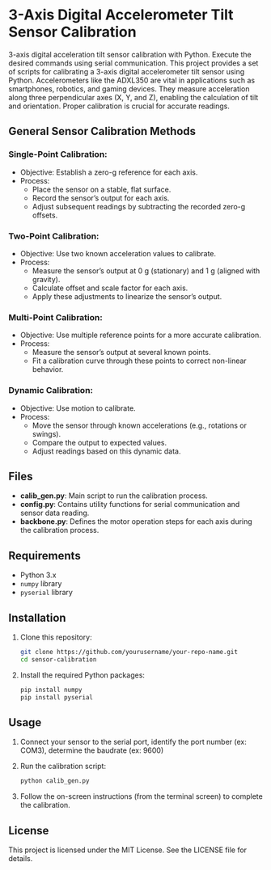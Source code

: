 # 3-Axis Digital Accelerometer Tilt Sensor Calibration

3-axis digital acceleration tilt sensor calibration with Python. Execute the desired commands using serial communication. This project provides a set of scripts for calibrating a 3-axis digital accelerometer tilt sensor using Python.
Accelerometers like the ADXL350 are vital in applications such as smartphones, robotics, and gaming devices. They measure acceleration along three perpendicular axes (X, Y, and Z), enabling the calculation of tilt and orientation. Proper calibration is crucial for accurate readings.

## General Sensor Calibration Methods
### Single-Point Calibration:
- Objective: Establish a zero-g reference for each axis.
- Process:
    - Place the sensor on a stable, flat surface.
    - Record the sensor’s output for each axis.
    - Adjust subsequent readings by subtracting the recorded zero-g offsets.

### Two-Point Calibration:
- Objective: Use two known acceleration values to calibrate.
- Process:
    - Measure the sensor’s output at 0 g (stationary) and 1 g (aligned with gravity).
    - Calculate offset and scale factor for each axis.
    - Apply these adjustments to linearize the sensor’s output.

### Multi-Point Calibration:
- Objective: Use multiple reference points for a more accurate calibration.
- Process:
    - Measure the sensor’s output at several known points.
    - Fit a calibration curve through these points to correct non-linear behavior.

### Dynamic Calibration:
- Objective: Use motion to calibrate.
- Process:
    - Move the sensor through known accelerations (e.g., rotations or swings).
    - Compare the output to expected values.
    - Adjust readings based on this dynamic data.

## Files

- **calib_gen.py**: Main script to run the calibration process.
- **config.py**: Contains utility functions for serial communication and sensor data reading.
- **backbone.py**: Defines the motor operation steps for each axis during the calibration process.

## Requirements

- Python 3.x
- `numpy` library  
- `pyserial` library

## Installation

1. Clone this repository:
    ```sh
    git clone https://github.com/yourusername/your-repo-name.git
    cd sensor-calibration
    ```

2. Install the required Python packages:
    ```sh
    pip install numpy
    pip install pyserial
    ```

## Usage

1. Connect your sensor to the serial port, identify the port number (ex: COM3), determine the baudrate (ex: 9600)  
2. Run the calibration script:
    ```sh
    python calib_gen.py
    ```

3. Follow the on-screen instructions (from the terminal screen) to complete the calibration.

## License

This project is licensed under the MIT License. See the LICENSE file for details.
